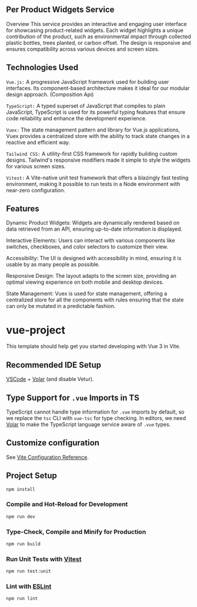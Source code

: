 ## Per Product Widgets Service
Overview
This service provides an interactive and engaging user interface for showcasing product-related widgets. Each widget highlights a unique contribution of the product, such as environmental impact through collected plastic bottles, trees planted, or carbon offset. The design is responsive and ensures compatibility across various devices and screen sizes.

## Technologies Used
`Vue.js:` A progressive JavaScript framework used for building user interfaces. Its component-based architecture makes it ideal for our modular design approach. (Composition Api)

`TypeScript:` A typed superset of JavaScript that compiles to plain JavaScript, TypeScript is used for its powerful typing features that ensure code reliability and enhance the development experience.

`Vuex:` The state management pattern and library for Vue.js applications, Vuex provides a centralized store with the ability to track state changes in a reactive and efficient way.

`Tailwind CSS:` A utility-first CSS framework for rapidly building custom designs. Tailwind's responsive modifiers made it simple to style the widgets for various screen sizes.

`Vitest:` A Vite-native unit test framework that offers a blazingly fast testing environment, making it possible to run tests in a Node environment with near-zero configuration.
## Features
Dynamic Product Widgets: Widgets are dynamically rendered based on data retrieved from an API, ensuring up-to-date information is displayed.

Interactive Elements: Users can interact with various components like switches, checkboxes, and color selectors to customize their view.

Accessibility: The UI is designed with accessibility in mind, ensuring it is usable by as many people as possible.

Responsive Design: The layout adapts to the screen size, providing an optimal viewing experience on both mobile and desktop devices.

State Management: Vuex is used for state management, offering a centralized store for all the components with rules ensuring that the state can only be mutated in a predictable fashion.

# vue-project

This template should help get you started developing with Vue 3 in Vite.

## Recommended IDE Setup

[VSCode](https://code.visualstudio.com/) + [Volar](https://marketplace.visualstudio.com/items?itemName=Vue.volar) (and disable Vetur).

## Type Support for `.vue` Imports in TS

TypeScript cannot handle type information for `.vue` imports by default, so we replace the `tsc` CLI with `vue-tsc` for type checking. In editors, we need [Volar](https://marketplace.visualstudio.com/items?itemName=Vue.volar) to make the TypeScript language service aware of `.vue` types.

## Customize configuration

See [Vite Configuration Reference](https://vitejs.dev/config/).

## Project Setup

```sh
npm install
```

### Compile and Hot-Reload for Development

```sh
npm run dev
```

### Type-Check, Compile and Minify for Production

```sh
npm run build
```

### Run Unit Tests with [Vitest](https://vitest.dev/)

```sh
npm run test:unit
```

### Lint with [ESLint](https://eslint.org/)

```sh
npm run lint
```
